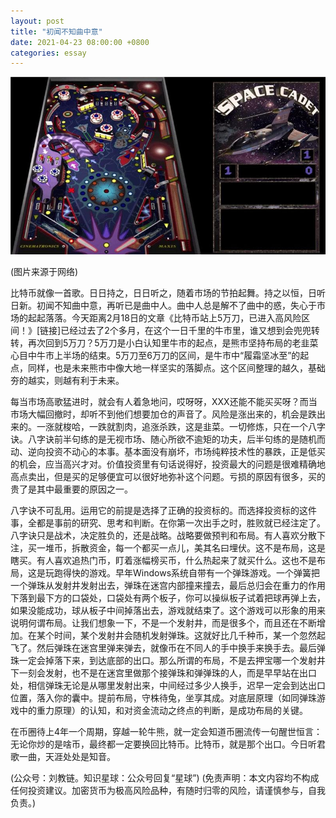 ```yaml
---
layout: post
title: "初闻不知曲中意"
date: 2021-04-23 08:00:00 +0800
categories: essay
---
```


![](/images/2021/20210423.jpg)

(图片来源于网络)

比特币就像一首歌。日日持之，日日听之，随着市场的节拍起舞。持之以恒，日听日新。初闻不知曲中意，再听已是曲中人。曲中人总是解不了曲中的惑，失心于市场的起起落落。今天距离2月18日的文章《比特币站上5万刀，已进入高风险区间！》[链接]已经过去了2个多月，在这个一日千里的牛市里，谁又想到会兜兜转转，再次回到5万刀？5万刀是小白认知里牛市的起点，是熊市坚持布局的老韭菜心目中牛市上半场的结束。5万刀至6万刀的区间，是牛市中“履霜坚冰至”的起点，同样，也是未来熊市中像大地一样坚实的落脚点。这个区间整理的越久，基础夯的越实，则越有利于未来。

每当市场高歌猛进时，就会有人着急地问，哎呀呀，XXX还能不能买买呀？而当市场大幅回撤时，却听不到他们想要加仓的声音了。风险是涨出来的，机会是跌出来的。一涨就梭哈，一跌就割肉，追涨杀跌，这是韭菜。一切修炼，只在一个八字诀。八字诀前半句练的是无视市场、随心所欲不逾矩的功夫，后半句练的是随机而动、逆向投资不动心的本事。基本面没有崩坏，市场纯粹技术性的暴跌，正是低买的机会，应当高兴才对。价值投资里有句话说得好，投资最大的问题是很难精确地高点卖出，但是买的足够便宜可以很好地弥补这个问题。亏损的原因有很多，买的贵了是其中最重要的原因之一。

八字诀不可乱用。运用它的前提是选择了正确的投资标的。而选择投资标的这件事，全都是事前的研究、思考和判断。在你第一次出手之时，胜败就已经注定了。八字诀只是战术，决定胜负的，还是战略。战略要做预判和布局。有人喜欢分散下注，买一堆币，拆散资金，每一个都买一点儿，美其名曰埋伏。这不是布局，这是瞎买。有人喜欢追热门币，盯着涨幅榜买币，什么热起来了就买什么。这也不是布局，这是玩跑得快的游戏。早年Windows系统自带有一个弹珠游戏。一个弹簧把一个弹珠从发射井发射出去，弹珠在迷宫内部撞来撞去，最后总归会在重力的作用下落到最下方的口袋处，口袋处有两个板子，你可以操纵板子试着把球再弹上去，如果没能成功，球从板子中间掉落出去，游戏就结束了。这个游戏可以形象的用来说明何谓布局。让我们想象一下，不是一个发射井，而是很多个，而且还在不断增加。在某个时间，某个发射井会随机发射弹珠。这就好比几千种币，某一个忽然起飞了。然后弹珠在迷宫里弹来弹去，就像币在不同人的手中换手来换手去。最后弹珠一定会掉落下来，到达底部的出口。那么所谓的布局，不是去押宝哪一个发射井下一刻会发射，也不是在迷宫里做那个接弹珠和弹弹珠的人，而是早早站在出口处，相信弹珠无论是从哪里发射出来，中间经过多少人换手，迟早一定会到达出口位置，落入你的囊中。提前布局，守株待兔，坐享其成。对底层原理（如同弹珠游戏中的重力原理）的认知，和对资金流动之终点的判断，是成功布局的关键。

在币圈待上4年一个周期，穿越一轮牛熊，就一定会知道币圈流传一句醒世恒言：无论你炒的是啥币，最终都一定要换回比特币。比特币，就是那个出口。今日听君歌一曲，天涯处处是知音。

(公众号：刘教链。知识星球：公众号回复“星球”)
(免责声明：本文内容均不构成任何投资建议。加密货币为极高风险品种，有随时归零的风险，请谨慎参与，自我负责。)
